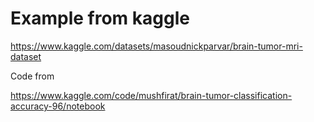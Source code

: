 # Example from  kaggle

https://www.kaggle.com/datasets/masoudnickparvar/brain-tumor-mri-dataset

Code from 

https://www.kaggle.com/code/mushfirat/brain-tumor-classification-accuracy-96/notebook